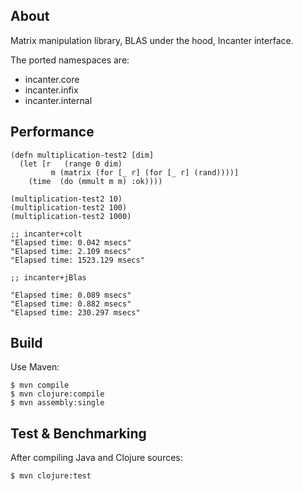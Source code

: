 ## About

Matrix manipulation library, BLAS under the hood, Incanter interface.

The ported namespaces are:
- incanter.core
- incanter.infix
- incanter.internal

## Performance

    (defn multiplication-test2 [dim]
      (let [r   (range 0 dim)
             m (matrix (for [_ r] (for [_ r] (rand))))]
        (time  (do (mmult m m) :ok))))
     
    (multiplication-test2 10)
    (multiplication-test2 100)
    (multiplication-test2 1000)
     
    ;; incanter+colt
    "Elapsed time: 0.042 msecs"
    "Elapsed time: 2.109 msecs"
    "Elapsed time: 1523.129 msecs"
     
    ;; incanter+jBlas
     
    "Elapsed time: 0.089 msecs"
    "Elapsed time: 0.882 msecs"
    "Elapsed time: 230.297 msecs"

## Build

Use Maven:

    $ mvn compile
    $ mvn clojure:compile
    $ mvn assembly:single

## Test & Benchmarking
    
After compiling Java and Clojure sources:
    
    $ mvn clojure:test
